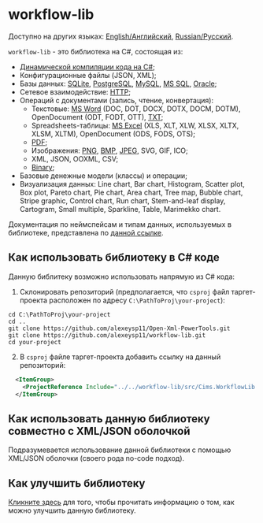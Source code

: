 # workflow-lib 

Доступно на других языках: [English/Английский](README.md), [Russian/Русский](README.ru.md). 

`workflow-lib` - это библиотека на C#, состоящая из:
- [Динамической компиляции кода на C#](docs/Dynamical/DynamicCompiling.md);
- Конфигурационные файлы (JSON, XML);
- Базы данных: [SQLite](docs/DbConnections/SqliteDbConnection.md), [PostgreSQL](docs/DbConnections/PgDbConnection.md), [MySQL](docs/DbConnections/MysqlDbConnection.md), [MS SQL](docs/DbConnections/MssqlDbConnection.md), [Oracle](docs/DbConnections/OracleDbConnection.md);
- Сетевое взаимодействие: [HTTP](docs/NetworkApis/HttpSender.md);
- Операций с документами (запись, чтение, конвертация): 
    - Текстовые: [MS Word](docs/DocFormats/TextBased/MSWordConverter.md) (DOC, DOT, DOCX, DOTX, DOCM, DOTM), OpenDocument (ODT, FODT, OTT), [TXT](docs/DocFormats/TextBased/TxtConverter.md);
    - Spreadsheets-таблицы: [MS Excel](docs/DocFormats/Spreadsheets/MSExcelConverter.md) (XLS, XLT, XLW, XLSX, XLTX, XLSM, XLTM), OpenDocument (ODS, FODS, OTS);
    - [PDF](docs/DocFormats/PdfConverter.md);
    - Изображения: [PNG](docs/DocFormats/Images/PngConverter.md), [BMP](docs/DocFormats/Images/BmpConverter.md), [JPEG](docs/DocFormats/Images/JpegConverter.md), SVG, GIF, ICO;
    - XML, JSON, OOXML, CSV;
    - [Binary](docs/DocFormats/BinaryConverter.md);
- Базовые денежные модели (классы) и операции;
- Визуализация данных: Line chart, Bar chart, Histogram, Scatter plot, Box plot, Pareto chart, Pie chart, Area chart, Tree map, Bubble chart, Stripe graphic, Control chart, Run chart, Stem-and-leaf display, Cartogram, Small multiple, Sparkline, Table, Marimekko chart. 

Документация по неймспейсам и типам данных, используемых в библиотеке, представлена по [данной ссылке](docs/documentation.md).

## Как использовать библиотеку в C# коде 

Данную библитеку возможно использовать напрямую из C# кода: 

1. Склонировать репозиторий (предполагается, что `csproj` файл таргет-проекта расположен по адресу `C:\PathToProj\your-project`): 
```
cd C:\PathToProj\your-project
cd ..
git clone https://github.com/alexeysp11/Open-Xml-PowerTools.git 
git clone https://github.com/alexeysp11/workflow-lib.git
cd your-project
```

2. В `csproj` файле таргет-проекта добавить ссылку на данный репозиторий: 
```XML
  <ItemGroup>
    <ProjectReference Include="../../workflow-lib/src/Cims.WorkflowLib.csproj" />
  </ItemGroup>
```

## Как использовать данную библиотеку совместно с XML/JSON оболочкой  

Подразумевается использование данной библиотеки с помощью XML/JSON оболочки (своего рода no-code подход).

## Как улучшить библиотеку 

[Кликните здесь](docs/TODO.md) для того, чтобы прочитать информацию о том, как можно улучшить данную библиотеку. 
